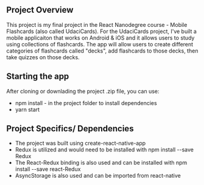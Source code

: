 ## Project Overview
This project is my final project in the React Nanodegree course - Mobile Flashcards (also called UdaciCards).
For the UdaciCards project, I've built a mobile applicaiton that works on Android & iOS and it allows users to study using collections of flashcards. The app will allow users to create different categories of flashcards called "decks", add flashcards to those decks, then take quizzes on those decks.

## Starting the app
After cloning or downlading the project .zip file, you can use:
* npm install - in the project folder to install dependencies
* yarn start

## Project Specifics/ Dependencies
* The project was built using create-react-native-app
* Redux is utilized and would need to be installed with npm install --save Redux
* The React-Redux binding is also used and can be installed with npm install --save react-Redux
* AsyncStorage is also used and can be imported from react-native
